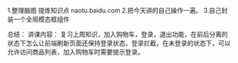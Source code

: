 1.整理脑图
提炼知识点
  naotu.baidu.com
2.把今天讲的自己操作一遍。
3.自己封装一个全局模态框组件

总结：
讲课内容：
复习上周知识，加入购物车，登录，退出功能，在前后分离的状态下怎么让前端刷新页面还保持登录状态，登录拦截，在未登录的状态下，可以允许访问商品列表，加入购物车时需要提示登录。